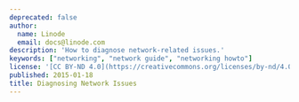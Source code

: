 ```yaml
---
deprecated: false
author:
  name: Linode
  email: docs@linode.com
description: 'How to diagnose network-related issues.'
keywords: ["networking", "network guide", "networking howto"]
license: '[CC BY-ND 4.0](https://creativecommons.org/licenses/by-nd/4.0)'
published: 2015-01-18
title: Diagnosing Network Issues
---
```

